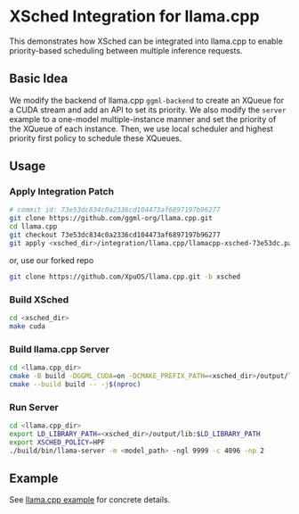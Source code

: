 # XSched Integration for llama.cpp

This demonstrates how XSched can be integrated into llama.cpp to enable priority-based scheduling between multiple inference requests.

## Basic Idea

We modify the backend of llama.cpp `ggml-backend` to create an XQueue for a CUDA stream and add an API to set its priority.
We also modify the `server` example to a one-model multiple-instance manner and set the priority of the XQueue of each instance.
Then, we use local scheduler and highest priority first policy to schedule these XQueues.

## Usage

### Apply Integration Patch

```bash
# commit id: 73e53dc834c0a2336cd104473af6897197b96277
git clone https://github.com/ggml-org/llama.cpp.git
cd llama.cpp
git checkout 73e53dc834c0a2336cd104473af6897197b96277
git apply <xsched_dir>/integration/llama.cpp/llamacpp-xsched-73e53dc.patch
```

or, use our forked repo

```bash
git clone https://github.com/XpuOS/llama.cpp.git -b xsched
```

### Build XSched
```bash
cd <xsched_dir>
make cuda
```

### Build llama.cpp Server

```bash
cd <llama.cpp_dir>
cmake -B build -DGGML_CUDA=on -DCMAKE_PREFIX_PATH=<xsched_dir>/output/lib
cmake --build build -- -j$(nproc)
```

### Run Server

```bash
cd <llama.cpp_dir>
export LD_LIBRARY_PATH=<xsched_dir>/output/lib:$LD_LIBRARY_PATH
export XSCHED_POLICY=HPF
./build/bin/llama-server -m <model_path> -ngl 9999 -c 4096 -np 2
```

## Example

See [llama.cpp example](../../examples/8_llama.cpp) for concrete details.

